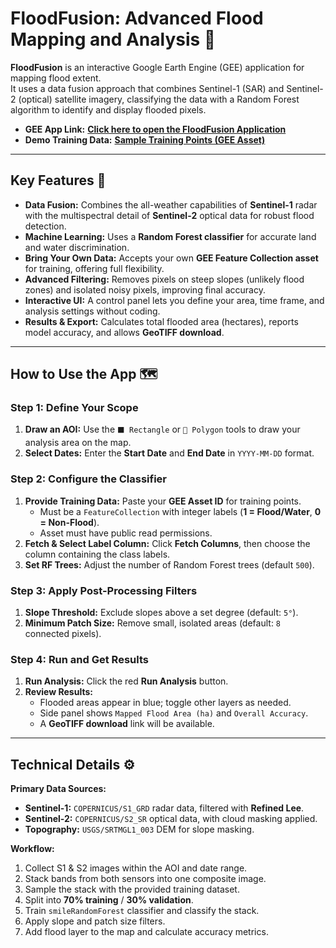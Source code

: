 # FloodFusion: Advanced Flood Mapping and Analysis 🌊

**FloodFusion** is an interactive Google Earth Engine (GEE) application for mapping flood extent.  
It uses a data fusion approach that combines Sentinel-1 (SAR) and Sentinel-2 (optical) satellite imagery, classifying the data with a Random Forest algorithm to identify and display flooded pixels.

- **GEE App Link:** [**Click here to open the FloodFusion Application**](https://ee-kanil2310.projects.earthengine.app/view/flood-mapping)  
- **Demo Training Data:** [**Sample Training Points (GEE Asset)**](https://ee-kanil2310.projects.earthengine.app/view/flood-mapping)

---

## Key Features 🚀

- **Data Fusion:** Combines the all-weather capabilities of **Sentinel-1** radar with the multispectral detail of **Sentinel-2** optical data for robust flood detection.
- **Machine Learning:** Uses a **Random Forest classifier** for accurate land and water discrimination.
- **Bring Your Own Data:** Accepts your own **GEE Feature Collection asset** for training, offering full flexibility.
- **Advanced Filtering:** Removes pixels on steep slopes (unlikely flood zones) and isolated noisy pixels, improving final accuracy.
- **Interactive UI:** A control panel lets you define your area, time frame, and analysis settings without coding.
- **Results & Export:** Calculates total flooded area (hectares), reports model accuracy, and allows **GeoTIFF download**.

---

## How to Use the App 🗺️

### Step 1: Define Your Scope
1. **Draw an AOI:** Use the `⬛ Rectangle` or `🔺 Polygon` tools to draw your analysis area on the map.
2. **Select Dates:** Enter the **Start Date** and **End Date** in `YYYY-MM-DD` format.

### Step 2: Configure the Classifier
1. **Provide Training Data:** Paste your **GEE Asset ID** for training points.  
   - Must be a `FeatureCollection` with integer labels (**1 = Flood/Water**, **0 = Non-Flood**).  
   - Asset must have public read permissions.
2. **Fetch & Select Label Column:** Click **Fetch Columns**, then choose the column containing the class labels.
3. **Set RF Trees:** Adjust the number of Random Forest trees (default `500`).

### Step 3: Apply Post-Processing Filters
1. **Slope Threshold:** Exclude slopes above a set degree (default: `5°`).
2. **Minimum Patch Size:** Remove small, isolated areas (default: `8` connected pixels).

### Step 4: Run and Get Results
1. **Run Analysis:** Click the red **Run Analysis** button.
2. **Review Results:**  
   - Flooded areas appear in blue; toggle other layers as needed.  
   - Side panel shows `Mapped Flood Area (ha)` and `Overall Accuracy`.  
   - A **GeoTIFF download** link will be available.

---

## Technical Details ⚙️

**Primary Data Sources:**
- **Sentinel-1:** `COPERNICUS/S1_GRD` radar data, filtered with **Refined Lee**.
- **Sentinel-2:** `COPERNICUS/S2_SR` optical data, with cloud masking applied.
- **Topography:** `USGS/SRTMGL1_003` DEM for slope masking.

**Workflow:**
1. Collect S1 & S2 images within the AOI and date range.
2. Stack bands from both sensors into one composite image.
3. Sample the stack with the provided training dataset.
4. Split into **70% training** / **30% validation**.
5. Train `smileRandomForest` classifier and classify the stack.
6. Apply slope and patch size filters.
7. Add flood layer to the map and calculate accuracy metrics.
